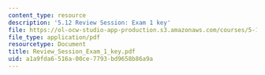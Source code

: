 ```yaml
---
content_type: resource
description: '5.12 Review Session: Exam 1 key'
file: https://ol-ocw-studio-app-production.s3.amazonaws.com/courses/5-12-organic-chemistry-i-spring-2003/a1a9fda6516a00ce7793bd9658b86a9a_Review_Session_Exam_1_key.pdf
file_type: application/pdf
resourcetype: Document
title: Review_Session_Exam_1_key.pdf
uid: a1a9fda6-516a-00ce-7793-bd9658b86a9a
---
```

